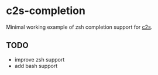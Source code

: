 # c2s-completion
Minimal working example of zsh completion support for [c2s](https://github.com/lucastheis/c2s).

## TODO

* improve zsh support
* add bash support
